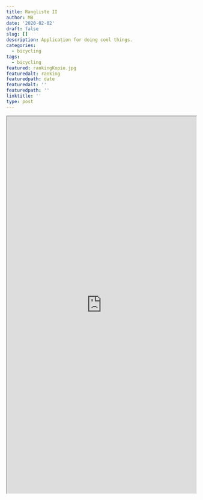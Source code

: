 ```yaml
---
title: Rangliste II
author: MB
date: '2020-02-02'
draft: false
slug: []
description: Application for doing cool things.
categories:
  - bicycling
tags:
  - bicycling
featured: rankingKopie.jpg
featuredalt: ranking
featuredpath: date
featuredalt: ''
featuredpath: ''
linktitle: ''
type: post
---
```



<iframe width='100%' height='1000' src='https://marblo.shinyapps.io/RL_III/' allowfullscreen></iframe> 